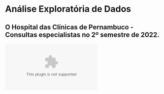 # Análise Exploratória de Dados

## O Hospital das Clínicas de Pernambuco - Consultas especialistas no 2º semestre de 2022.

![DataSet utilizado](https://github.com/Tomasi/AnaliseExploratoriaDados/blob/7199759e7bf66217464e687db0cefac710949c7a/consultas_realizadas_por_especialidade_hc_ufpe_jul_a_dez22-fevereiro-2023.xlsx)
